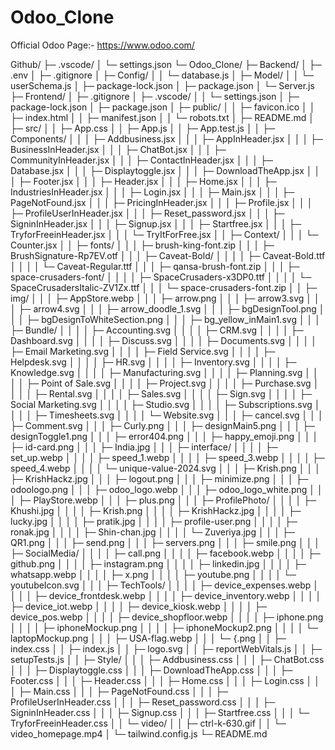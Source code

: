 # Odoo_Clone

Official Odoo Page:- https://www.odoo.com/


Github/
├─ .vscode/
│  └─ settings.json
└─ Odoo_Clone/
   ├─ Backend/
   │  ├─ .env
   │  ├─ .gitignore
   │  ├─ Config/
   │  │  └─ database.js
   │  ├─ Model/
   │  │  └─ userSchema.js
   │  ├─ package-lock.json
   │  ├─ package.json
   │  └─ Server.js
   ├─ Frontend/
   │  ├─ .gitignore
   │  ├─ .vscode/
   │  │  └─ settings.json
   │  ├─ package-lock.json
   │  ├─ package.json
   │  ├─ public/
   │  │  ├─ favicon.ico
   │  │  ├─ index.html
   │  │  ├─ manifest.json
   │  │  └─ robots.txt
   │  ├─ README.md
   │  ├─ src/
   │  │  ├─ App.css
   │  │  ├─ App.js
   │  │  ├─ App.test.js
   │  │  ├─ Components/
   │  │  │  ├─ Addbusiness.jsx
   │  │  │  ├─ AppInHeader.jsx
   │  │  │  ├─ BusinessInHeader.jsx
   │  │  │  ├─ ChatBot.jsx
   │  │  │  ├─ CommunityInHeader.jsx
   │  │  │  ├─ ContactInHeader.jsx
   │  │  │  ├─ Database.jsx
   │  │  │  ├─ Displaytoggle.jsx
   │  │  │  ├─ DownloadTheApp.jsx
   │  │  │  ├─ Footer.jsx
   │  │  │  ├─ Header.jsx
   │  │  │  ├─ Home.jsx
   │  │  │  ├─ IndustriesInHeader.jsx
   │  │  │  ├─ Login.jsx
   │  │  │  ├─ Main.jsx
   │  │  │  ├─ PageNotFound.jsx
   │  │  │  ├─ PricingInHeader.jsx
   │  │  │  ├─ Profile.jsx
   │  │  │  ├─ ProfileUserInHeader.jsx
   │  │  │  ├─ Reset_password.jsx
   │  │  │  ├─ SigninInHeader.jsx
   │  │  │  ├─ Signup.jsx
   │  │  │  ├─ Startfree.jsx
   │  │  │  ├─ TryforFreeinHeader.jsx
   │  │  │  └─ TryItForFree.jsx
   │  │  ├─ Context/
   │  │  │  └─ Counter.jsx
   │  │  ├─ fonts/
   │  │  │  ├─ brush-king-font.zip
   │  │  │  ├─ BrushSignature-Rp7EV.otf
   │  │  │  ├─ Caveat-Bold/
   │  │  │  │  ├─ Caveat-Bold.ttf
   │  │  │  │  └─ Caveat-Regular.ttf
   │  │  │  ├─ qansa-brush-font.zip
   │  │  │  ├─ space-crusaders-font/
   │  │  │  │  ├─ SpaceCrusaders-x3DP0.ttf
   │  │  │  │  └─ SpaceCrusadersItalic-ZV1Zx.ttf
   │  │  │  └─ space-crusaders-font.zip
   │  │  ├─ img/
   │  │  │  ├─ AppStore.webp
   │  │  │  ├─ arrow.png
   │  │  │  ├─ arrow3.svg
   │  │  │  ├─ arrow4.svg
   │  │  │  ├─ arrow_doodle_1.svg
   │  │  │  ├─ bgDesignTool.png
   │  │  │  ├─ bgDesignToWhiteSection.png
   │  │  │  ├─ bg_yellow_inMain1.svg
   │  │  │  ├─ Bundle/
   │  │  │  │  ├─ Accounting.svg
   │  │  │  │  ├─ CRM.svg
   │  │  │  │  ├─ Dashboard.svg
   │  │  │  │  ├─ Discuss.svg
   │  │  │  │  ├─ Documents.svg
   │  │  │  │  ├─ Email Marketing.svg
   │  │  │  │  ├─ Field Service.svg
   │  │  │  │  ├─ Helpdesk.svg
   │  │  │  │  ├─ HR.svg
   │  │  │  │  ├─ Inventory.svg
   │  │  │  │  ├─ Knowledge.svg
   │  │  │  │  ├─ Manufacturing.svg
   │  │  │  │  ├─ Planning.svg
   │  │  │  │  ├─ Point of Sale.svg
   │  │  │  │  ├─ Project.svg
   │  │  │  │  ├─ Purchase.svg
   │  │  │  │  ├─ Rental.svg
   │  │  │  │  ├─ Sales.svg
   │  │  │  │  ├─ Sign.svg
   │  │  │  │  ├─ Social Marketing.svg
   │  │  │  │  ├─ Studio.svg
   │  │  │  │  ├─ Subscriptions.svg
   │  │  │  │  ├─ Timesheets.svg
   │  │  │  │  └─ Website.svg
   │  │  │  ├─ cancel.svg
   │  │  │  ├─ Comment.svg
   │  │  │  ├─ Curly.png
   │  │  │  ├─ designMain5.png
   │  │  │  ├─ designToggle1.png
   │  │  │  ├─ error404.png
   │  │  │  ├─ happy_emoji.png
   │  │  │  ├─ id-card.png
   │  │  │  ├─ India.jpg
   │  │  │  ├─ interface/
   │  │  │  │  ├─ set_up.webp
   │  │  │  │  ├─ speed_1.webp
   │  │  │  │  ├─ speed_3.webp
   │  │  │  │  ├─ speed_4.webp
   │  │  │  │  └─ unique-value-2024.svg
   │  │  │  ├─ Krish.png
   │  │  │  ├─ KrishHackz.jpg
   │  │  │  ├─ logout.png
   │  │  │  ├─ minimize.png
   │  │  │  ├─ odoologo.png
   │  │  │  ├─ odoo_logo.webp
   │  │  │  ├─ odoo_logo_white.png
   │  │  │  ├─ PlayStore.webp
   │  │  │  ├─ plus.png
   │  │  │  ├─ ProfilePhoto/
   │  │  │  │  ├─ Khushi.jpg
   │  │  │  │  ├─ Krish.png
   │  │  │  │  ├─ KrishHackz.jpg
   │  │  │  │  ├─ lucky.jpg
   │  │  │  │  ├─ pratik.jpg
   │  │  │  │  ├─ profile-user.png
   │  │  │  │  ├─ ronak.jpg
   │  │  │  │  ├─ Shin-chan.jpg
   │  │  │  │  └─ Zuveriya.jpg
   │  │  │  ├─ QR1.png
   │  │  │  ├─ send.png
   │  │  │  ├─ servers.png
   │  │  │  ├─ smile.png
   │  │  │  ├─ SocialMedia/
   │  │  │  │  ├─ call.png
   │  │  │  │  ├─ facebook.webp
   │  │  │  │  ├─ github.png
   │  │  │  │  ├─ instagram.png
   │  │  │  │  ├─ linkedin.jpg
   │  │  │  │  ├─ whatsapp.webp
   │  │  │  │  ├─ x.png
   │  │  │  │  ├─ youtube.png
   │  │  │  │  └─ youtubeIcon.svg
   │  │  │  ├─ TechTools/
   │  │  │  │  ├─ device_expenses.webp
   │  │  │  │  ├─ device_frontdesk.webp
   │  │  │  │  ├─ device_inventory.webp
   │  │  │  │  ├─ device_iot.webp
   │  │  │  │  ├─ device_kiosk.webp
   │  │  │  │  ├─ device_pos.webp
   │  │  │  │  ├─ device_shopfloor.webp
   │  │  │  │  ├─ iphone.png
   │  │  │  │  ├─ iphoneMockup.png
   │  │  │  │  ├─ iphoneMockup2.png
   │  │  │  │  └─ laptopMockup.png
   │  │  │  ├─ USA-flag.webp
   │  │  │  └─ {.png
   │  │  ├─ index.css
   │  │  ├─ index.js
   │  │  ├─ logo.svg
   │  │  ├─ reportWebVitals.js
   │  │  ├─ setupTests.js
   │  │  ├─ Style/
   │  │  │  ├─ Addbusiness.css
   │  │  │  ├─ ChatBot.css
   │  │  │  ├─ Displaytoggle.css
   │  │  │  ├─ DownloadTheApp.css
   │  │  │  ├─ Footer.css
   │  │  │  ├─ Header.css
   │  │  │  ├─ Home.css
   │  │  │  ├─ Login.css
   │  │  │  ├─ Main.css
   │  │  │  ├─ PageNotFound.css
   │  │  │  ├─ ProfileUserInHeader.css
   │  │  │  ├─ Reset_password.css
   │  │  │  ├─ SigninInHeader.css
   │  │  │  ├─ Signup.css
   │  │  │  ├─ Startfree.css
   │  │  │  └─ TryforFreeinHeader.css
   │  │  └─ video/
   │  │     ├─ ctrl-k-630.gif
   │  │     └─ video_homepage.mp4
   │  └─ tailwind.config.js
   └─ README.md
   